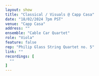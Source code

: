 ```yaml
---
layout: show
title: "Classical / Visuals @ Capp Casa"
date: "18/02/2024 7pm PST"
venue: "Capp Casa"
address: ""
ensemble: "Cable Car Quartet"
role: "Viola"
feature: false
rep: "Philip Glass String Quartet no. 5"
link: ""
recordings: [
  ""
]
---
```

